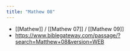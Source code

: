 ```yaml
---
title: "Mathew 08"
---
```


- [[Mathew]] / [[Mathew 07]] / [[Mathew 09]]
- https://www.biblegateway.com/passage/?search=Matthew+08&version=WEB